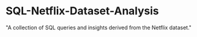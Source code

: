 # SQL-Netflix-Dataset-Analysis
"A collection of SQL queries and insights derived from the Netflix dataset."
